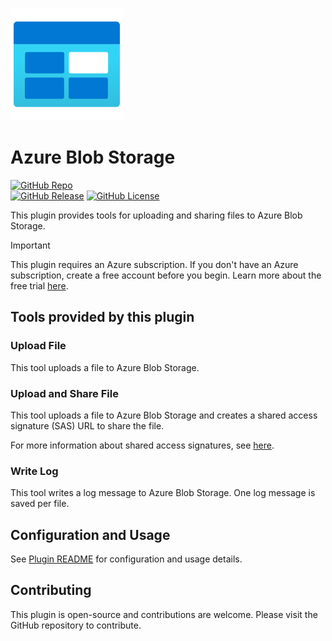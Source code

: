 ![Icon](./_assets/10780-icon-service-Blob-Block.svg)

# Azure Blob Storage

[![GitHub Repo](https://img.shields.io/badge/GitHub_Repo-fujita--h/dify--plugin--azure--blob--storage-blue?logo=github)](https://github.com/fujita-h/dify-plugin-azure-blob-storage)  
[![GitHub Release](https://img.shields.io/github/v/release/fujita-h/dify-plugin-azure-blob-storage)](https://github.com/fujita-h/dify-plugin-azure-blob-storage/releases)
[![GitHub License](https://img.shields.io/github/license/fujita-h/dify-plugin-azure-blob-storage)](https://github.com/fujita-h/dify-plugin-azure-blob-storage/blob/main/LICENSE)

This plugin provides tools for uploading and sharing files to Azure Blob Storage.

> [!IMPORTANT]  
> This plugin requires an Azure subscription. If you don't have an Azure subscription, create a free account before you begin. Learn more about the free trial [here](https://azure.microsoft.com/free/).

## Tools provided by this plugin

### Upload File

This tool uploads a file to Azure Blob Storage.

### Upload and Share File

This tool uploads a file to Azure Blob Storage and creates a shared access signature (SAS) URL to share the file.

For more information about shared access signatures, see [here](https://learn.microsoft.com/azure/storage/common/storage-sas-overview).

### Write Log

This tool writes a log message to Azure Blob Storage.
One log message is saved per file.

## Configuration and Usage

See [Plugin README](./README.difypkg.md) for configuration and usage details.

## Contributing

This plugin is open-source and contributions are welcome. Please visit the GitHub repository to contribute.
